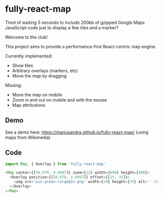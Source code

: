 # fully-react-map

Tired of waiting 5 seconds to include 200kb of gzipped Google Maps JavaScript code just to display a few tiles and a marker?

Welcome to the club!

This project aims to provide a performance-first React-centric map engine.

Currently implemented:

- Show tiles
- Arbitrary overlays (markers, etc)
- Move the map by dragging

Missing:

- Move the map on mobile
- Zoom in and out on mobile and with the mouse
- Map attributions

## Demo

See a demo here: https://mariusandra.github.io/fully-react-map/ (using maps from Wikimedia)

## Code

```js
import Map, { Overlay } from 'fully-react-map'

<Map center={[50.879, 4.6997]} zoom={12} width={600} height={400}>
  <Overlay position={[50.879, 4.6997]} offset={[15, 31]}>
    <img src='pin-green-large@2x.png' width={29} height={34} alt='' />
  </Overlay>
</Map>
```
